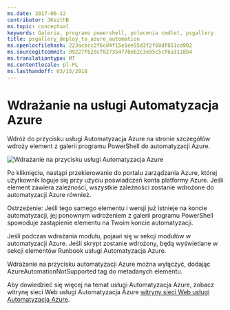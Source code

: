 ```yaml
---
ms.date: 2017-06-12
contributor: JKeithB
ms.topic: conceptual
keywords: Galeria, programu powershell, polecenia cmdlet, psgallery
title: psgallery_deploy_to_azure_automation
ms.openlocfilehash: 223acbcc2f6cd4f15e1ee55d3f2f68df851cd902
ms.sourcegitcommit: 99227f62dcf827354770eb2c3e95c5cf6a3118b4
ms.translationtype: MT
ms.contentlocale: pl-PL
ms.lasthandoff: 03/15/2018
---
```

<a name="deploy-to-azure-automation"></a>Wdrażanie na usługi Automatyzacja Azure
===========================

Wdróż do przycisku usługi Automatyzacja Azure na stronie szczegółów wdroży element z galerii programu PowerShell do automatyzacji Azure.

![Wdrażanie na przycisku usługi Automatyzacja Azure](Images/DeployToAzureAutomationButton.png)

Po kliknięciu, nastąpi przekierowanie do portalu zarządzania Azure, której użytkownik loguje się przy użyciu poświadczeń konta platformy Azure.
Jeśli element zawiera zależności, wszystkie zależności zostanie wdrożone do automatyzacji Azure również.

Ostrzeżenie: Jeśli tego samego elementu i wersji już istnieje na koncie automatyzacji, jej ponownym wdrożeniem z galerii programu PowerShell spowoduje zastąpienie elementu na Twoim koncie automatyzacji.

Jeśli podczas wdrażania modułu, pojawi się w sekcji modułów w automatyzacji Azure.  Jeśli skrypt zostanie wdrożony, będą wyświetlane w sekcji elementów Runbook usługi Automatyzacja Azure.

Wdrażanie na przycisku automatyzacji Azure można wyłączyć, dodając AzureAutomationNotSupported tag do metadanych elementu.

Aby dowiedzieć się więcej na temat usługi Automatyzacja Azure, zobacz witrynę sieci Web usługi Automatyzacja Azure [witryny sieci Web usługi Automatyzacja Azure](http://azure.microsoft.com/services/automation/).

